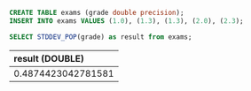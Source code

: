 ``` sql
CREATE TABLE exams (grade double precision);
INSERT INTO exams VALUES (1.0), (1.3), (1.3), (2.0), (2.3);
```

``` sql
SELECT STDDEV_POP(grade) as result from exams;
```

| result (DOUBLE) |
| :--- |
| 0.4874423042781581 |